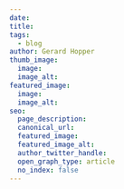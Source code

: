 ```yaml
---
date:
title:
tags:
  - blog
author: Gerard Hopper
thumb_image:
  image:
  image_alt:
featured_image:
  image:
  image_alt:
seo:
  page_description:
  canonical_url:
  featured_image:
  featured_image_alt:
  author_twitter_handle:
  open_graph_type: article
  no_index: false
---
```

